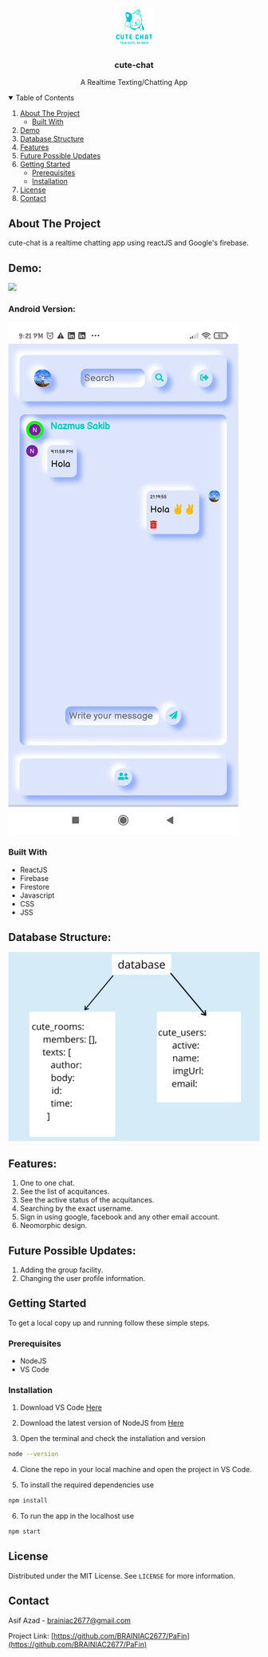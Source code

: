 <!-- PROJECT LOGO -->
<br />
<p align="center">
<img src="public/logo.png" alt="Logo" width="80" height="80">
  <h3 align="center">cute-chat</h3>
  <p align="center">
    A Realtime Texting/Chatting App
  </p>
</p>

<!-- TABLE OF CONTENTS -->
<details open="open">
  <summary>Table of Contents</summary>
  <ol>
    <li>
      <a href="#about-the-project">About The Project</a>
      <ul>
        <li><a href="#built-with">Built With</a></li>
      </ul>
    </li>
    <li><a href="#demo">Demo</a></li>
    <li><a href="#database-structure">Database Structure</a></li>
    <li><a href="#features">Features</a></li>
    <li><a href="#future-possible-updates">Future Possible Updates</a></li>
    <li>
      <a href="#getting-started">Getting Started</a>
      <ul>
        <li><a href="#prerequisites">Prerequisites</a></li>
        <li><a href="#installation">Installation</a></li>
      </ul>
    </li>
    <li><a href="#license">License</a></li>
    <li><a href="#contact">Contact</a></li>
  </ol>
</details>

<!-- ABOUT THE PROJECT -->

## About The Project

cute-chat is a realtime chatting app using reactJS and Google's firebase.

## Demo:

![](Assets/cute-chat-demo.gif)

### Android Version:

![](Assets/android.jpg)

### Built With

- ReactJS
- Firebase
- Firestore
- Javascript
- CSS
- JSS

## Database Structure:

![](Assets/database.png)

## Features:

1. One to one chat.
2. See the list of acquitances.
3. See the active status of the acquitances.
4. Searching by the exact username.
5. Sign in using google, facebook and any other email account.
6. Neomorphic design.

## Future Possible Updates:

1.  Adding the group facility.
2.  Changing the user profile information.

<!-- GETTING STARTED -->

## Getting Started

To get a local copy up and running follow these simple steps.

### Prerequisites

- NodeJS
- VS Code

### Installation

1. Download VS Code [Here](https://code.visualstudio.com/download)

2. Download the latest version of NodeJS from [Here](https://nodejs.org/en/download/)

3. Open the terminal and check the installation and version

```sh
node --version
```

4. Clone the repo in your local machine and open the project in VS Code.

5. To install the required dependencies use

```sh
npm install
```

6. To run the app in the localhost use

```sh
npm start
```

<!-- LICENSE -->

## License

Distributed under the MIT License. See `LICENSE` for more information.

<!-- CONTACT -->

## Contact

Asif Azad - brainiac2677@gmail.com

Project Link: [https://github.com/BRAINIAC2677/PaFin](https://github.com/BRAINIAC2677/PaFin)
